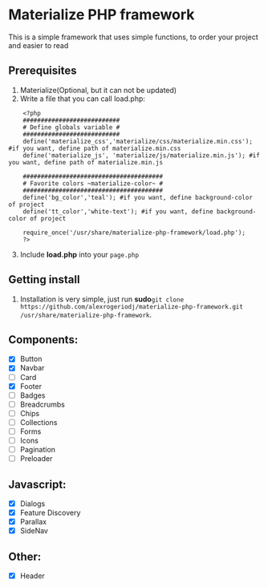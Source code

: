 # Materialize PHP framework

This is a simple framework that uses simple functions, to order your project and easier to read

## Prerequisites

1. Materialize(Optional, but it can not be updated)
2. Write a file that you can call load.php:

```
	<?php
	###########################
	# Define globals variable #
	###########################
	define('materialize_css','materialize/css/materialize.min.css'); #if you want, define path of materialize.min.css
	define('materialize_js', 'materialize/js/materialize.min.js'); #if you want, define path of materialize.min.js

	#######################################
	# Favorite colors ~materialize-color~ #
	#######################################
	define('bg_color','teal'); #if you want, define background-color of project
	define('tt_color','white-text'); #if you want, define background-color of project

	require_once('/usr/share/materialize-php-framework/load.php');
	?>

```
3. Include **load.php** into your `page.php`

## Getting install

1. Installation is very simple, just run **sudo**`git clone https://github.com/alexrogeriodj/materialize-php-framework.git /usr/share/materialize-php-framework`.

## Components:

- [x] Button
- [x] Navbar
- [ ]	Card
- [x]	Footer
- [ ]	Badges
- [ ]	Breadcrumbs
- [ ]	Chips
- [ ]	Collections
- [ ]	Forms
- [ ]	Icons
- [ ]	Pagination
- [ ]	Preloader

## Javascript:

- [x] Dialogs
- [x] Feature Discovery
- [x]	Parallax
- [x] SideNav

## Other:

- [x] Header
